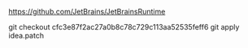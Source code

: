 https://github.com/JetBrains/JetBrainsRuntime

git checkout cfc3e87f2ac27a0b8c78c729c113aa52535feff6
git apply idea.patch
